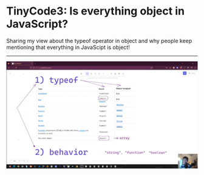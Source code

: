 # TinyCode3: Is everything object in JavaScript?

Sharing my view about the typeof operator in object and why people keep mentioning that everything in JavaScipt is object!

---

![alt text](image.png)
